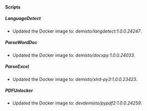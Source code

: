 
#### Scripts
##### LanguageDetect
- Updated the Docker image to: *demisto/langdetect:1.0.0.24247*.
##### ParseWordDoc
- Updated the Docker image to: *demisto/docxpy:1.0.0.24033*.
##### ParseExcel
- Updated the Docker image to: *demisto/xlrd-py3:1.0.0.23423*.
##### PDFUnlocker
- Updated the Docker image to: *devdemisto/pypdf2:1.0.0.24259*.